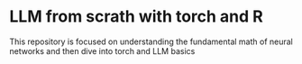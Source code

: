 # LLM from scrath with torch and R

This repository is focused on understanding the fundamental math of neural networks and then dive into torch and LLM basics
